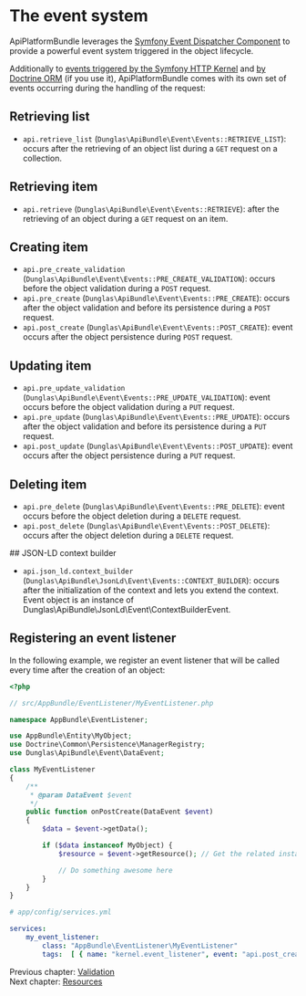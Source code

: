 # The event system

ApiPlatformBundle leverages the [Symfony Event Dispatcher Component](http://symfony.com/doc/current/components/event_dispatcher/index.html)
to provide a powerful event system triggered in the object lifecycle.

Additionally to [events triggered by the Symfony HTTP Kernel](http://symfony.com/doc/current/components/http_kernel/introduction.html#creating-an-event-listener)
and [by Doctrine ORM](http://doctrine-orm.readthedocs.org/en/latest/reference/events.html#reference-events-lifecycle-events)
(if you use it), ApiPlatformBundle comes with its own set of events occurring during the handling of the request:

## Retrieving list

- `api.retrieve_list` (`Dunglas\ApiBundle\Event\Events::RETRIEVE_LIST`): occurs after the retrieving of an object list during a `GET` request on a collection.

## Retrieving item

- `api.retrieve` (`Dunglas\ApiBundle\Event\Events::RETRIEVE`): after the retrieving of an object during a `GET` request on an item.

## Creating item

- `api.pre_create_validation` (`Dunglas\ApiBundle\Event\Events::PRE_CREATE_VALIDATION`): occurs before the object validation during a `POST` request.
- `api.pre_create` (`Dunglas\ApiBundle\Event\Events::PRE_CREATE`): occurs after the object validation and before its persistence during a `POST` request.
- `api.post_create` (`Dunglas\ApiBundle\Event\Events::POST_CREATE`): event occurs after the object persistence during `POST` request.

## Updating item

- `api.pre_update_validation` (`Dunglas\ApiBundle\Event\Events::PRE_UPDATE_VALIDATION`): event occurs before the object validation during a `PUT` request.
- `api.pre_update` (`Dunglas\ApiBundle\Event\Events::PRE_UPDATE`): occurs after the object validation and before its persistence during a `PUT` request.
- `api.post_update` (`Dunglas\ApiBundle\Event\Events::POST_UPDATE`): event occurs after the object persistence during a `PUT` request.

## Deleting item

- `api.pre_delete` (`Dunglas\ApiBundle\Event\Events::PRE_DELETE`): event occurs before the object deletion during a `DELETE` request.
- `api.post_delete` (`Dunglas\ApiBundle\Event\Events::POST_DELETE`): occurs after the object deletion during a `DELETE` request.

## JSON-LD context builder

- `api.json_ld.context_builder` (`Dunglas\ApiBundle\JsonLd\Event\Events::CONTEXT_BUILDER`): occurs after the initialization of the context and lets you extend the context. Event object is an instance of Dunglas\ApiBundle\JsonLd\Event\ContextBuilderEvent.

## Registering an event listener

In the following example, we register an event listener that will be called every time after the creation of an object:

```php
<?php

// src/AppBundle/EventListener/MyEventListener.php

namespace AppBundle\EventListener;

use AppBundle\Entity\MyObject;
use Doctrine\Common\Persistence\ManagerRegistry;
use Dunglas\ApiBundle\Event\DataEvent;

class MyEventListener
{
    /**
     * @param DataEvent $event
     */
    public function onPostCreate(DataEvent $event)
    {
        $data = $event->getData();

        if ($data instanceof MyObject) {
            $resource = $event->getResource(); // Get the related instance of Dunglas\ApiBundle\Api\ResourceInterface

            // Do something awesome here
        }
    }
}
```

```yaml
# app/config/services.yml

services:
    my_event_listener:
        class: "AppBundle\EventListener\MyEventListener"
        tags:  [ { name: "kernel.event_listener", event: "api.post_create", method: "onPostCreate" } ]
```

Previous chapter: [Validation](validation.md)<br>
Next chapter: [Resources](resources.md)
